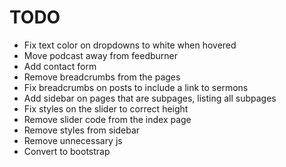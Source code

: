 # TODO

* Fix text color on dropdowns to white when hovered
* Move podcast away from feedburner
* Add contact form
* Remove breadcrumbs from the pages
* Fix breadcrumbs on posts to include a link to sermons
* Add sidebar on pages that are subpages, listing all subpages
* Fix styles on the slider to correct height
* Remove slider code from the index page
* Remove styles from sidebar
* Remove unnecessary js
* Convert to bootstrap
